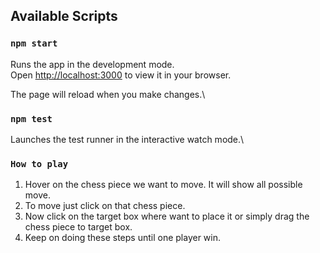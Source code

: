 ## Available Scripts

### `npm start`

Runs the app in the development mode.\
Open [http://localhost:3000](http://localhost:3000) to view it in your browser.

The page will reload when you make changes.\

### `npm test`

Launches the test runner in the interactive watch mode.\

### `How to play`
1. Hover on the chess piece we want to move. It will show all possible move.
2. To move just click on that chess piece. 
3. Now click on the target box where want to place it or simply drag the chess piece to target box.
4. Keep on doing these steps until one player win.

